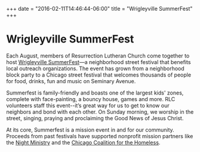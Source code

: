 +++
date = "2016-02-11T14:46:44-06:00"
title = "Wrigleyville SummerFest"
+++

# Wrigleyville SummerFest

Each August, members of Resurrection Lutheran Church come together to host [Wrigleyville SummerFest](http://www.wrigleyvillesummerfest.com)—a neighborhood street festival that benefits local outreach organizations. The event has grown from a neighborhood block party to a Chicago street festival that welcomes thousands of people for food, drinks, fun and music on Seminary Avenue. 

Summerfest is family-friendly and boasts one of the largest kids' zones, complete with face-painting, a bouncy house, games and more. RLC volunteers staff this event--it’s great way for us to get to know our neighbors and bond with each other. On Sunday morning, we worship in the street, singing, praying and proclaiming the Good News of Jesus Christ. 

At its core, Summerfest is a mission event in and for our community. Proceeds from past festivals have supported nonprofit mission partners like the [Night Ministry](www.thenightministry.org) and the [Chicago Coalition for the Homeless](chicagohomeless.org).